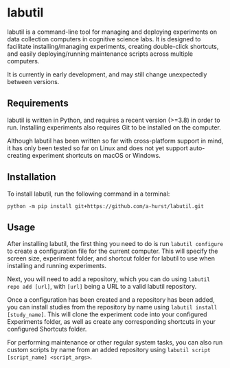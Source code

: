 # labutil

labutil is a command-line tool for managing and deploying experiments on data collection computers in cognitive science labs. It is designed to facilitate installing/managing experiments, creating double-click shortcuts, and easily deploying/running maintenance scripts across multiple computers.

It is currently in early development, and may still change unexpectedly between versions.

## Requirements

labutil is written in Python, and requires a recent version (>=3.8) in order to run. Installing experiments also requires Git to be installed on the computer.

Although labutil has been written so far with cross-platform support in mind, it has only been tested so far on Linux and does not yet support auto-creating experiment shortcuts on macOS or Windows.

## Installation

To install labutil, run the following command in a terminal:

```
python -m pip install git+https://github.com/a-hurst/labutil.git
```

## Usage

After installing labutil, the first thing you need to do is run `labutil configure` to create a configuration file for the current computer. This will specify the screen size, experiment folder, and shortcut folder for labutil to use when installing and running experiments.

Next, you will need to add a repository, which you can do using `labutil repo add [url]`, with `[url]` being a URL to a valid labutil repository.

Once a configuration has been created and a repository has been added, you can install studies from the repository by name using `labutil install [study_name]`. This will clone the experiment code into your configured Experiments folder, as well as create any corresponding shortcuts in your configured Shortcuts folder.

For performing maintenance or other regular system tasks, you can also run custom scripts by name from an added repository using `labutil script [script_name] <script_args>`.
